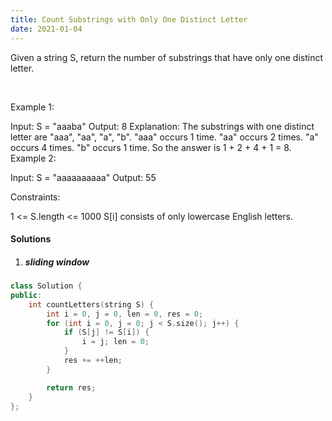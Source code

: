 ```yaml
---
title: Count Substrings with Only One Distinct Letter
date: 2021-01-04
---
```

Given a string S, return the number of substrings that have only one distinct letter.

 

Example 1:

Input: S = "aaaba"
Output: 8
Explanation: The substrings with one distinct letter are "aaa", "aa", "a", "b".
"aaa" occurs 1 time.
"aa" occurs 2 times.
"a" occurs 4 times.
"b" occurs 1 time.
So the answer is 1 + 2 + 4 + 1 = 8.
Example 2:

Input: S = "aaaaaaaaaa"
Output: 55
 

Constraints:

1 <= S.length <= 1000
S[i] consists of only lowercase English letters.

#### Solutions

1. ##### sliding window

```cpp
class Solution {
public:
    int countLetters(string S) {
        int i = 0, j = 0, len = 0, res = 0;
        for (int i = 0, j = 0; j < S.size(); j++) {
            if (S[j] != S[i]) {
                i = j; len = 0;
            }
            res += ++len;
        }

        return res;
    }
};
```